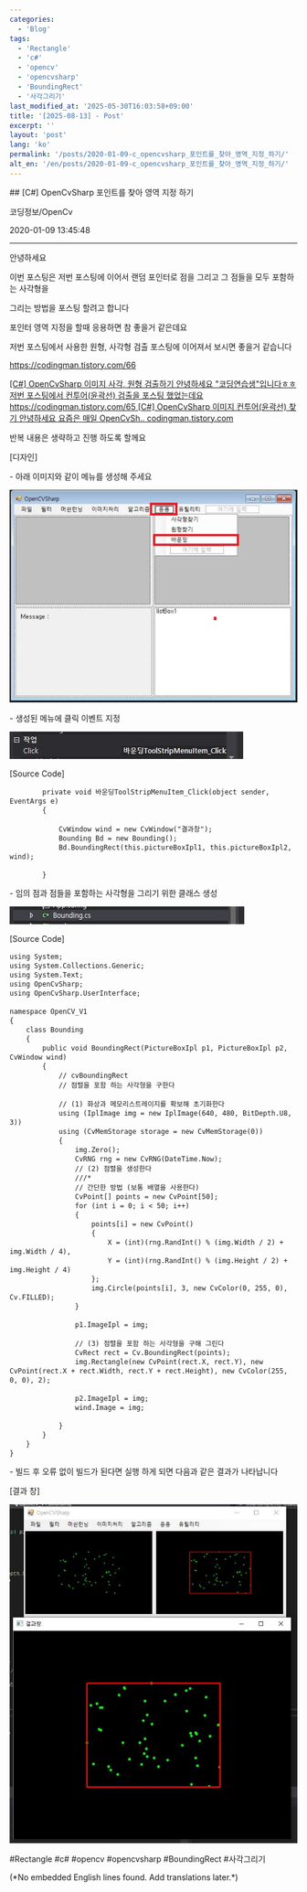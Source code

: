 ```yaml
---
categories:
  - 'Blog'
tags:
  - 'Rectangle'
  - 'c#'
  - 'opencv'
  - 'opencvsharp'
  - 'BoundingRect'
  - '사각그리기'
last_modified_at: '2025-05-30T16:03:58+09:00'
title: '[2025-08-13] - Post'
excerpt: ''
layout: 'post'
lang: 'ko'
permalink: '/posts/2020-01-09-c_opencvsharp_포인트를_찾아_영역_지정_하기/'
alt_en: '/en/posts/2020-01-09-c_opencvsharp_포인트를_찾아_영역_지정_하기/'
---
```


<div class="lang-panel lang-ko" lang="ko">
## [C#] OpenCvSharp 포인트를 찾아 영역 지정 하기

코딩정보/OpenCv

2020-01-09 13:45:48

* * *

안녕하세요

이번 포스팅은 저번 포스팅에 이어서 랜덤 포인터로 점을 그리고 그 점들을 모두 포함하는 사각형을

그리는 방법을 포스팅 할려고 합니다

포인터 영역 지정을 할때 응용하면 참 좋을거 같은데요

저번 포스팅에서 사용한 원형, 사각형 검출 포스팅에 이어져서 보시면 좋을거 같습니다

<https://codingman.tistory.com/66>

[ [C#] OpenCvSharp 이미지 사각, 원형 검출하기 안녕하세요 "코딩연습생"입니다ㅎㅎ 저번 포스팅에서 컨투어(윤곽선) 검출을
포스팅 했었는데요 https://codingman.tistory.com/65 [C#] OpenCvSharp 이미지 컨투어(윤곽선) 찾기
안녕하세요 요즘은 매일 OpenCvSh.. codingman.tistory.com
](https://codingman.tistory.com/66)

반복 내용은 생략하고 진행 하도록 할께요

[디자인]

\- 아래 이미지와 같이 메뉴를 생성해 주세요

![](/assets/images/c_opencvsharp_포인트를_찾아_영역_지정_하기/img.jpg)

\- 생성된 메뉴에 클릭 이벤트 지정

![](/assets/images/c_opencvsharp_포인트를_찾아_영역_지정_하기/img_1.jpg)

[Source Code]

    
    
            private void 바운딩ToolStripMenuItem_Click(object sender, EventArgs e)
            {
    
                CvWindow wind = new CvWindow("결과창");
                Bounding Bd = new Bounding();
                Bd.BoundingRect(this.pictureBoxIpl1, this.pictureBoxIpl2, wind);
                
            }

\- 임의 점과 점들을 포함하는 사각형을 그리기 위한 클래스 생성

![](/assets/images/c_opencvsharp_포인트를_찾아_영역_지정_하기/img_2.jpg)

[Source Code]

    
    
    using System;
    using System.Collections.Generic;
    using System.Text;
    using OpenCvSharp;
    using OpenCvSharp.UserInterface;
    
    namespace OpenCV_V1
    {
        class Bounding
        {
            public void BoundingRect(PictureBoxIpl p1, PictureBoxIpl p2, CvWindow wind)
            {
                // cvBoundingRect 
                // 점렬을 포함 하는 사각형을 구한다
    
                // (1) 화상과 메모리스트레이지를 확보해 초기화한다
                using (IplImage img = new IplImage(640, 480, BitDepth.U8, 3))
                using (CvMemStorage storage = new CvMemStorage(0))
                {
                    img.Zero();
                    CvRNG rng = new CvRNG(DateTime.Now);
                    // (2) 점렬을 생성한다
                    ///*
                    // 간단한 방법 (보통 배열을 사용한다)
                    CvPoint[] points = new CvPoint[50];
                    for (int i = 0; i < 50; i++)
                    {
                        points[i] = new CvPoint()
                        {
                            X = (int)(rng.RandInt() % (img.Width / 2) + img.Width / 4),
                            Y = (int)(rng.RandInt() % (img.Height / 2) + img.Height / 4)
                        };
                        img.Circle(points[i], 3, new CvColor(0, 255, 0), Cv.FILLED);
                    }
    
                    p1.ImageIpl = img;
    
                    // (3) 점렬을 포함 하는 사각형을 구해 그린다
                    CvRect rect = Cv.BoundingRect(points);
                    img.Rectangle(new CvPoint(rect.X, rect.Y), new CvPoint(rect.X + rect.Width, rect.Y + rect.Height), new CvColor(255, 0, 0), 2);
    
                    p2.ImageIpl = img;
                    wind.Image = img;
    
                }
            }
        }
    }
    

\- 빌드 후 오류 없이 빌드가 된다면 실행 하게 되면 다음과 같은 결과가 나타납니다

[결과 창]

![](/assets/images/c_opencvsharp_포인트를_찾아_영역_지정_하기/img_3.jpg)

  

#Rectangle #c# #opencv #opencvsharp #BoundingRect #사각그리기


</div>
<div class="lang-panel lang-en" lang="en">
(*No embedded English lines found. Add translations later.*)

</div>
